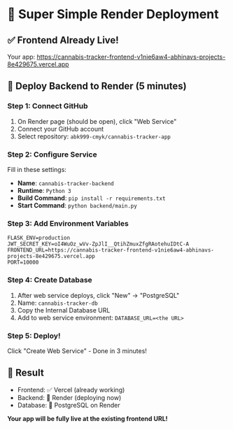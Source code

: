 # 🎯 Super Simple Render Deployment

## ✅ Frontend Already Live!
Your app: https://cannabis-tracker-frontend-v1nie6aw4-abhinavs-projects-8e429675.vercel.app

## 🚀 Deploy Backend to Render (5 minutes)

### Step 1: Connect GitHub
1. On Render page (should be open), click "Web Service"
2. Connect your GitHub account
3. Select repository: `abk999-cmyk/cannabis-tracker-app`

### Step 2: Configure Service
Fill in these settings:
- **Name**: `cannabis-tracker-backend`
- **Runtime**: `Python 3`
- **Build Command**: `pip install -r requirements.txt`
- **Start Command**: `python backend/main.py`

### Step 3: Add Environment Variables
```
FLASK_ENV=production
JWT_SECRET_KEY=oI4WuOz_wVv-ZpJlI__QtihZmuxZfgRAotehuIDtC-A
FRONTEND_URL=https://cannabis-tracker-frontend-v1nie6aw4-abhinavs-projects-8e429675.vercel.app
PORT=10000
```

### Step 4: Create Database
1. After web service deploys, click "New" → "PostgreSQL"
2. Name: `cannabis-tracker-db`
3. Copy the Internal Database URL
4. Add to web service environment: `DATABASE_URL=<the URL>`

### Step 5: Deploy!
Click "Create Web Service" - Done in 3 minutes!

## 🎉 Result
- Frontend: ✅ Vercel (already working)
- Backend: 🔄 Render (deploying now)
- Database: 🔄 PostgreSQL on Render

**Your app will be fully live at the existing frontend URL!**
